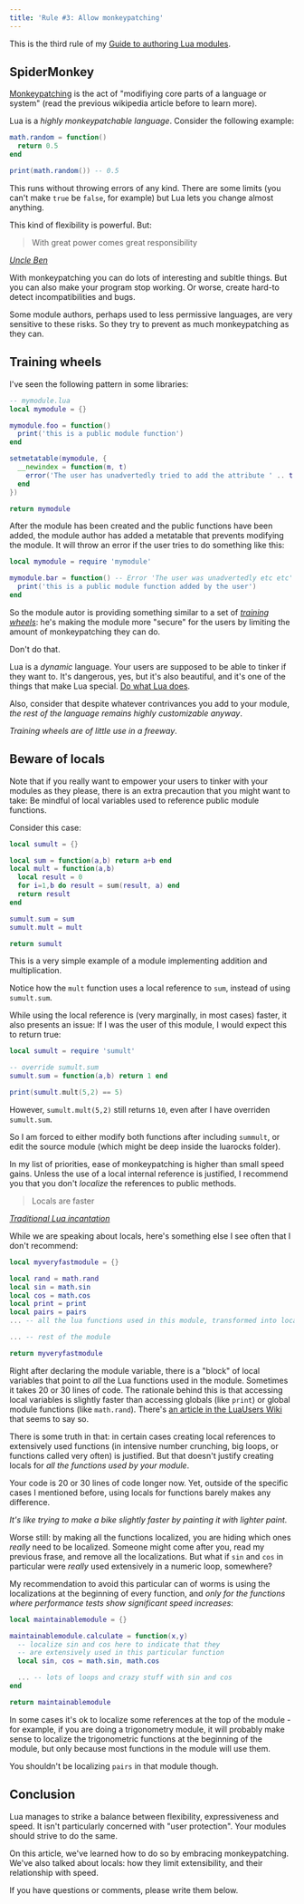 ```yaml
---
title: 'Rule #3: Allow monkeypatching'
---
```


This is the third rule of my [Guide to authoring Lua modules](/blog/2014/03/30/a-guide-to-authoring-lua-modules).

<!-- MORE -->

## SpiderMonkey

[Monkeypatching](http://en.wikipedia.org/wiki/Monkey_patch) is the act of "modifiying core parts of a language or system" (read the previous wikipedia article before to learn more).

Lua is a *highly monkeypatchable language*. Consider the following example:

``` lua
math.random = function()
  return 0.5
end

print(math.random()) -- 0.5
```

This runs without throwing errors of any kind. There are some limits (you can't make `true` be `false`, for example) but Lua lets you change almost anything.

This kind of flexibility is powerful. But:

> With great power comes great responsibility

<cite><a href="http://en.wikipedia.org/wiki/Uncle_Ben">Uncle Ben</a></cite>

With monkeypatching you can do lots of interesting and subltle things. But you can also make your program stop working. Or worse, create hard-to detect incompatibilities and bugs.

Some module authors, perhaps used to less permissive languages, are very sensitive to these risks. So they try to prevent as much monkeypatching as they can.

## Training wheels

I've seen the following pattern in some libraries:

``` lua
-- mymodule.lua
local mymodule = {}

mymodule.foo = function()
  print('this is a public module function')
end

setmetatable(mymodule, {
  __newindex = function(m, t)
    error('The user has unadvertedly tried to add the attribute ' .. t .. ' to the module!')
  end
})

return mymodule
```

After the module has been created and the public functions have been added, the module author has added a metatable that prevents modifying the module. It will
throw an error if the user tries to do something like this:

``` lua
local mymodule = require 'mymodule'

mymodule.bar = function() -- Error 'The user was unadvertedly etc etc'
  print('this is a public module function added by the user')
end
```

So the module autor is providing something similar to a set of *[training wheels](http://en.wikipedia.org/wiki/Training_wheels)*: he's making the module more "secure" for the users by limiting the amount of
monkeypatching they can do.

Don't do that.

Lua is a *dynamic* language. Your users are supposed to be able to tinker if they want to. It's dangerous, yes, but it's also beautiful, and it's one of the things that make Lua special.
[Do what Lua does](2014/03/30/rule-1-do-what-lua-does/).

Also, consider that despite whatever contrivances you add to your module, *the rest of the language remains highly customizable anyway*.

*Training wheels are of little use in a freeway*.


## Beware of locals

Note that if you really want to empower your users to tinker with your modules as they please, there is an extra precaution that you might want to take: Be mindful of local variables used to reference public module functions.

Consider this case:

``` lua
local sumult = {}

local sum = function(a,b) return a+b end
local mult = function(a,b)
  local result = 0
  for i=1,b do result = sum(result, a) end
  return result
end

sumult.sum = sum
sumult.mult = mult

return sumult
```

This is a very simple example of a module implementing addition and multiplication.

Notice how the `mult` function uses a local reference to `sum`, instead of using `sumult.sum`.

While using the local reference is (very marginally, in most cases) faster, it also presents an issue: If I was the user of this module, I would expect this to return true:

``` lua
local sumult = require 'sumult'

-- override sumult.sum
sumult.sum = function(a,b) return 1 end

print(sumult.mult(5,2) == 5)
```

However, `sumult.mult(5,2)` still returns `10`, even after I have overriden `sumult.sum`.

So I am forced to either modify both functions after including `summult`, or edit the source module (which might be deep inside the luarocks folder).

In my list of priorities, ease of monkeypatching is higher than small speed gains. Unless the use of a local internal reference is justified, I recommend you that you don't *localize* the references to
public methods.

> Locals are faster

<cite><a href="http://lua-users.org/wiki/OptimisingUsingLocalVariables">Traditional Lua incantation</a></cite>

While we are speaking about locals, here's something else I see often that I don't recommend:

``` lua
local myveryfastmodule = {}

local rand = math.rand
local sin = math.sin
local cos = math.cos
local print = print
local pairs = pairs
... -- all the lua functions used in this module, transformed into local variables

... -- rest of the module

return myveryfastmodule
```

Right after declaring the module variable, there is a "block" of local variables that point to *all* the Lua functions used in the module.
Sometimes it takes 20 or 30 lines of code. The rationale behind this is that accessing local variables is slightly faster than accessing globals (like `print`) or global module
functions (like `math.rand`). There's [an article in the LuaUsers Wiki](http://lua-users.org/wiki/OptimisingUsingLocalVariables) that seems to say so.

There is some truth in that: in certain cases creating local references to extensively used functions (in intensive number crunching, big loops, or functions called very often) is justified. But that doesn't justify creating locals for
*all the functions used by your module*.

Your code is 20 or 30 lines of code longer now. Yet, outside of the specific cases I mentioned before, using locals for functions barely makes any difference.

*It's like trying to make a bike slightly faster by painting it with lighter paint.*

Worse still: by making all the functions localized, you are hiding which ones *really* need to be localized. Someone might come after you, read my previous frase, and remove all the localizations. But what if `sin` and `cos`
in particular were *really* used extensively in a numeric loop, somewhere?

My recommendation to avoid this particular can of worms is using the localizations at the beginning of every function, and *only for the functions where performance tests show significant speed increases*:

``` lua
local maintainablemodule = {}

maintainablemodule.calculate = function(x,y)
  -- localize sin and cos here to indicate that they
  -- are extensively used in this particular function
  local sin, cos = math.sin, math.cos

  ... -- lots of loops and crazy stuff with sin and cos
end

return maintainablemodule
```

In some cases it's ok to localize some references at the top of the module - for example, if you are doing a trigonometry module, it will probably make sense to localize the trigonometric functions at the beginning
of the module, but only because most functions in the module will use them.

You shouldn't be localizing `pairs` in that module though.

## Conclusion

Lua manages to strike a balance between flexibility, expressiveness and speed. It isn't particularly concerned with "user protection". Your modules should strive to do the same.

On this article, we've learned how to do so by embracing monkeypatching. We've also talked about locals: how they limit extensibility, and their relationship with speed.

If you have questions or comments, please write them below.
